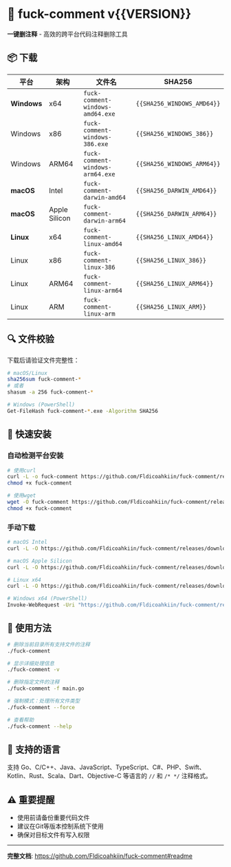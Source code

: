 # 🚀 fuck-comment v{{VERSION}}

**一键删注释** - 高效的跨平台代码注释删除工具

## 📦 下载

| 平台 | 架构 | 文件名 | SHA256 |
|------|------|--------|--------|
| **Windows** | x64 | `fuck-comment-windows-amd64.exe` | `{{SHA256_WINDOWS_AMD64}}` |
| Windows | x86 | `fuck-comment-windows-386.exe` | `{{SHA256_WINDOWS_386}}` |
| Windows | ARM64 | `fuck-comment-windows-arm64.exe` | `{{SHA256_WINDOWS_ARM64}}` |
| **macOS** | Intel | `fuck-comment-darwin-amd64` | `{{SHA256_DARWIN_AMD64}}` |
| **macOS** | Apple Silicon | `fuck-comment-darwin-arm64` | `{{SHA256_DARWIN_ARM64}}` |
| **Linux** | x64 | `fuck-comment-linux-amd64` | `{{SHA256_LINUX_AMD64}}` |
| Linux | x86 | `fuck-comment-linux-386` | `{{SHA256_LINUX_386}}` |
| Linux | ARM64 | `fuck-comment-linux-arm64` | `{{SHA256_LINUX_ARM64}}` |
| Linux | ARM | `fuck-comment-linux-arm` | `{{SHA256_LINUX_ARM}}` |

## 🔍 文件校验

下载后请验证文件完整性：

```bash
# macOS/Linux
sha256sum fuck-comment-*
# 或者
shasum -a 256 fuck-comment-*

# Windows (PowerShell)
Get-FileHash fuck-comment-*.exe -Algorithm SHA256
```

## 🚀 快速安装

### 自动检测平台安装
```bash
# 使用curl
curl -L -o fuck-comment https://github.com/Fldicoahkiin/fuck-comment/releases/latest/download/fuck-comment-$(uname -s | tr '[:upper:]' '[:lower:]')-$(uname -m | sed 's/x86_64/amd64/')
chmod +x fuck-comment

# 使用wget  
wget -O fuck-comment https://github.com/Fldicoahkiin/fuck-comment/releases/latest/download/fuck-comment-$(uname -s | tr '[:upper:]' '[:lower:]')-$(uname -m | sed 's/x86_64/amd64/')
chmod +x fuck-comment
```

### 手动下载
```bash
# macOS Intel
curl -L -O https://github.com/Fldicoahkiin/fuck-comment/releases/download/{{VERSION}}/fuck-comment-darwin-amd64

# macOS Apple Silicon  
curl -L -O https://github.com/Fldicoahkiin/fuck-comment/releases/download/{{VERSION}}/fuck-comment-darwin-arm64

# Linux x64
curl -L -O https://github.com/Fldicoahkiin/fuck-comment/releases/download/{{VERSION}}/fuck-comment-linux-amd64

# Windows x64 (PowerShell)
Invoke-WebRequest -Uri "https://github.com/Fldicoahkiin/fuck-comment/releases/download/{{VERSION}}/fuck-comment-windows-amd64.exe" -OutFile "fuck-comment.exe"
```

## 📖 使用方法

```bash
# 删除当前目录所有支持文件的注释
./fuck-comment

# 显示详细处理信息
./fuck-comment -v

# 删除指定文件的注释  
./fuck-comment -f main.go

# 强制模式：处理所有文件类型
./fuck-comment --force

# 查看帮助
./fuck-comment --help
```

## 🔧 支持的语言

支持 Go、C/C++、Java、JavaScript、TypeScript、C#、PHP、Swift、Kotlin、Rust、Scala、Dart、Objective-C 等语言的 `//` 和 `/* */` 注释格式。

## ⚠️ 重要提醒

- 使用前请备份重要代码文件
- 建议在Git等版本控制系统下使用
- 确保对目标文件有写入权限

---

**完整文档**: https://github.com/Fldicoahkiin/fuck-comment#readme
